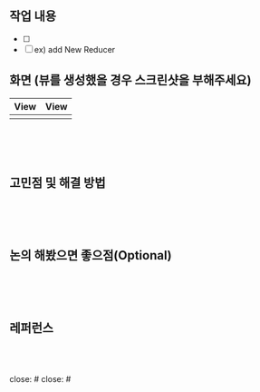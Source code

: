 
## 작업 내용

- [ ] 
- [ ] ex) add New Reducer

## 화면 (뷰를 생성했을 경우 스크린샷을 부해주세요)


|View|View|
|:-:|:-:|
|||


<br/><br/><br/>


## 고민점 및 해결 방법








<br/><br/><br/>
## 논의 해봤으면 좋으점(Optional)




<br/><br/><br/>
## 레퍼런스



<br/><br/><br/>
close: #
close: #
